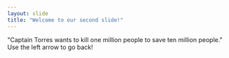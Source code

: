 ```yaml
---
layout: slide
title: "Welcome to our second slide!"
---
```

"Captain Torres wants to kill one million people to save ten million people."
Use the left arrow to go back!
